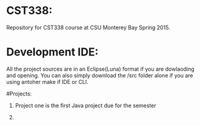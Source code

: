 # CST338:
Repository for CST338 course at CSU Monterey Bay Spring 2015.

# Development IDE:
All the project sources are in an Eclipse(Luna) format if you are
dowlaoding and opening. You can also simply download the /src
folder alone if you are using antoher make if IDE or CLI.

#Projects:
1) Project one is the first Java project due for the semester

2) 
